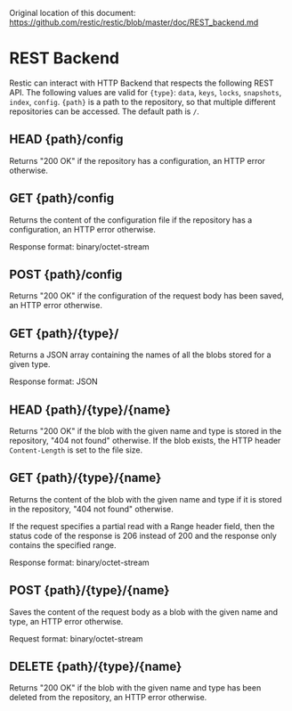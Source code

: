 Original location of this document: https://github.com/restic/restic/blob/master/doc/REST_backend.md

REST Backend
============

Restic can interact with HTTP Backend that respects the following REST API. The
following values are valid for `{type}`: `data`, `keys`, `locks`, `snapshots`,
`index`, `config`. `{path}` is a path to the repository, so that multiple
different repositories can be accessed. The default path is `/`.

## HEAD {path}/config

Returns "200 OK" if the repository has a configuration,
an HTTP error otherwise.

## GET {path}/config

Returns the content of the configuration file if the repository has a configuration,
an HTTP error otherwise.

Response format: binary/octet-stream

## POST {path}/config

Returns "200 OK" if the configuration of the request body has been saved,
an HTTP error otherwise.

## GET {path}/{type}/

Returns a JSON array containing the names of all the blobs stored for a given type.

Response format: JSON

## HEAD {path}/{type}/{name}

Returns "200 OK" if the blob with the given name and type is stored in the repository,
"404 not found" otherwise. If the blob exists, the HTTP header `Content-Length`
is set to the file size.

## GET {path}/{type}/{name}

Returns the content of the blob with the given name and type if it is stored in the repository,
"404 not found" otherwise.

If the request specifies a partial read with a Range header field,
then the status code of the response is 206 instead of 200
and the response only contains the specified range.

Response format: binary/octet-stream

## POST {path}/{type}/{name}

Saves the content of the request body as a blob with the given name and type,
an HTTP error otherwise.

Request format: binary/octet-stream

## DELETE {path}/{type}/{name}

Returns "200 OK" if the blob with the given name and type has been deleted from the repository,
an HTTP error otherwise.
